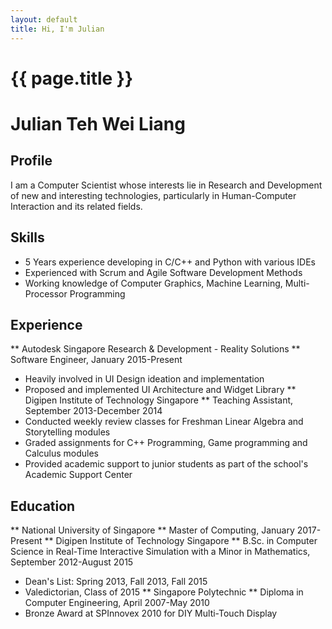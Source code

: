 ```yaml
---
layout: default
title: Hi, I'm Julian
---
```

# {{ page.title }}

# Julian Teh Wei Liang

## Profile
I am a Computer Scientist whose interests lie in Research and Development of new and interesting technologies, particularly in Human-Computer Interaction and its related fields.

## Skills
* 5 Years experience developing in C/C++ and Python with various IDEs
* Experienced with Scrum and Agile Software Development Methods
* Working knowledge of Computer Graphics, Machine Learning, Multi-Processor Programming

## Experience
** Autodesk Singapore Research & Development - Reality Solutions **
 Software Engineer, January 2015-Present
 * Heavily involved in UI Design ideation and implementation
 * Proposed and implemented UI Architecture and Widget Library
** Digipen Institute of Technology Singapore **
 Teaching Assistant, September 2013-December 2014
 * Conducted weekly review classes for Freshman Linear Algebra and Storytelling modules
 * Graded assignments for C++ Programming, Game programming and Calculus modules
 * Provided academic support to junior students as part of the school's Academic Support Center

## Education
** National University of Singapore **
 Master of Computing, January 2017-Present
** Digipen Institute of Technology Singapore **
 B.Sc. in Computer Science in Real-Time Interactive Simulation with a Minor in Mathematics, September 2012-August 2015
 * Dean's List: Spring 2013, Fall 2013, Fall 2015
 * Valedictorian, Class of 2015
** Singapore Polytechnic **
 Diploma in Computer Engineering, April 2007-May 2010
 * Bronze Award at SPInnovex 2010 for DIY Multi-Touch Display